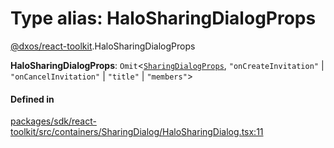 # Type alias: HaloSharingDialogProps

[@dxos/react-toolkit](../modules/dxos_react_toolkit.md).HaloSharingDialogProps

 **HaloSharingDialogProps**: `Omit`<[`SharingDialogProps`](../interfaces/dxos_react_toolkit.SharingDialogProps.md), ``"onCreateInvitation"`` \| ``"onCancelInvitation"`` \| ``"title"`` \| ``"members"``\>

#### Defined in

[packages/sdk/react-toolkit/src/containers/SharingDialog/HaloSharingDialog.tsx:11](https://github.com/dxos/dxos/blob/main/packages/sdk/react-toolkit/src/containers/SharingDialog/HaloSharingDialog.tsx#L11)
